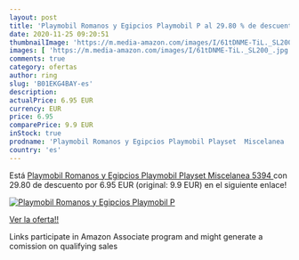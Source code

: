 ```yaml
---
layout: post
title: 'Playmobil Romanos y Egipcios Playmobil P al 29.80 % de descuento'
date: 2020-11-25 09:20:51
thumbnailImage: 'https://m.media-amazon.com/images/I/61tDNME-TiL._SL200_.jpg'
images: [ 'https://m.media-amazon.com/images/I/61tDNME-TiL._SL200_.jpg' ]
comments: true
category: ofertas
author: ring
slug: 'B01EKG4BAY-es'
description:
actualPrice: 6.95 EUR
currency: EUR
price: 6.95
comparePrice: 9.9 EUR
inStock: true
prodname: 'Playmobil Romanos y Egipcios Playmobil Playset  Miscelanea  5394 '
country: 'es'
---
```


Está [Playmobil Romanos y Egipcios Playmobil Playset  Miscelanea  5394 ](https://www.amazon.es/dp/B01EKG4BAY/?tag=tolees-21) con 29.80 de descuento por 6.95 EUR (original: 9.9 EUR) en el siguiente enlace!

[![Playmobil Romanos y Egipcios Playmobil P](https://m.media-amazon.com/images/I/61tDNME-TiL._SL200_.jpg)](https://www.amazon.es/dp/B01EKG4BAY/?tag=tolees-21)

[Ver la oferta!!](https://www.amazon.es/dp/B01EKG4BAY/?tag=tolees-21)

Links participate in Amazon Associate program and might generate a comission on qualifying sales


